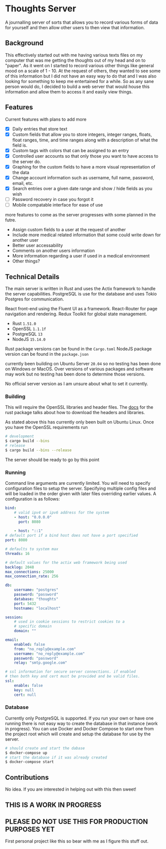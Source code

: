 # Thoughts Server

A journalling server of sorts that allows you to record various forms of data for yourself and then allow other users to then view that information.

## Background

This effectively started out with me having various texts files on my computer that was me getting the thoughts out of my head and on to "paper". As it went on I started to record various other things like general mood on a scale of 1 - 10. At the request of others, they wanted to see some of this information but I did not have an easy way to do that and I was also looking for something to keep me entertained for a while. So as any sane person would do, I decided to build a web server that would house this information and allow them to access it and easily view things.

## Features

Current features with plans to add more

 - [x] Daily entries that store text
 - [x] Custom fields that allow you to store integers, integer ranges, floats, float ranges, time, and time ranges along with a description of what the field is.
 - [x] Custom tags with colors that can be assigned to an entry
 - [x] Controlled user accounts so that only those you want to have access to the server do.
 - [x] Graphing for the custom fields to have a more visual representation of the data
 - [x] Change account information such as username, full name, password, email, etc.
 - [x] Search entries over a given date range and show / hide fields as you wish
 - [ ] Password recovery in case you forgot it
 - [ ] Mobile compatable interface for ease of use

more features to come as the server progresses with some planned in the futre.

 - Assign custom fields to a user at the request of another
 - Include more medical related information that some could write down for another user
 - Better user accessability
 - Comments on another users information
 - More information regarding a user if used in a medical environment
 - Other things?

## Technical Details

The main server is written in Rust and uses the Actix framework to handle the server capabilities. PostgreSQL is use for the database and uses Tokio Postgres for communication.

React front-end using the Fluent UI as a framework. React-Router for page navigation and rendering. Redux Toolkit for global state management.

 - Rust `1.51.0`
 - OpenSSL `1.1.1f`
 - PostgreSQL `13`
 - NodeJS `15.14.0`

Rust package versions can be found in the `Cargo.toml`
NodeJS package version can be found in the `package.json`

currently been building on Ubuntu Server `20.04` so no testing has been done on Windows or MacOS. Over versions of various packages and software may work but no testing has been done to determine those versions.

No official server version as I am unsure about what to set it currently.

### Building

This will require the OpenSSL libraries and header files. The [docs](https://docs.rs/openssl/0.10.34/openssl/) for the rust package talks about how to download the headers and libraries.

As stated above this has currently only been built on Ubuntu Linux. Once you have the OpenSSL requirements run
```bash
# development
$ cargo build --bins
# release
$ cargo build --bins --release
```

The server should be ready to go by this point

### Running

Command line arguments are currently limited. You will need to specify configuration files to setup the server. Specifying multiple config files and will be loaded in the order given with later files overriding earlier values. A configuration is as follows:

```yaml
bind:
    # valid ipv4 or ipv6 address for the system
    - host: "0.0.0.0"
      port: 8080
      
    - host: "::1"
# default port if a bind host does not have a port specified
port: 8080

# defaults to system max
threads: 16

# default values for the actix web framework being used
backlog: 2048
max_connections: 25000
max_connection_rate: 256

db:
    username: "postgres"
    password: "password"
    database: "thoughts"
    port: 5432
    hostname: "localhost"

session:
    # used in cookie sessions to restrict cookies to a
    # specific domain
    domain: ""

email:
    enabled: false
    from: "no_reply@example.com"
    username: "no_reply@example.com"
    password: "password"
    relay: "smtp.google.com"

# ssl information for secure server connections. if enabled
# then both key and cert must be provided and be valid files.
ssl:
    enable: false
    key: null
    cert: null
```

### Database

Currently only PostgreSQL is supported. If you run your own or have one running there is not easy way to create the database in that instance (work in progress). You can use Docker and Docker Compose to start one from the project root which will create and setup the database for use by the server.

```bash
# should create and start the dabase
$ docker-compose up
# start the database if it was already created
$ docker-compose start
```

## Contributions

No idea. If you are interested in helping out with this then sweet!

## THIS IS A WORK IN PROGRESS
## PLEASE DO NOT USE THIS FOR PRODUCTION PURPOSES YET

First personal project like this so bear with me as I figure this stuff out.